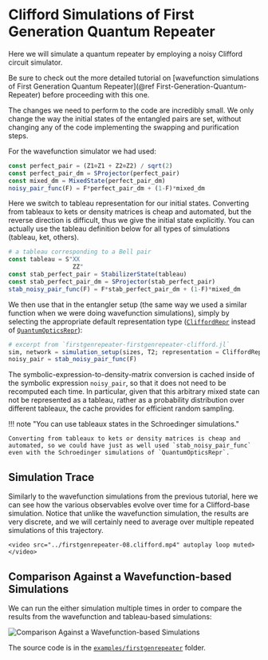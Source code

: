 # Clifford Simulations of First Generation Quantum Repeater

Here we will simulate a quantum repeater by employing a noisy Clifford circuit simulator.

Be sure to check out the more detailed tutorial on [wavefunction simulations of First Generation Quantum Repeater](@ref First-Generation-Quantum-Repeater) before proceeding with this one.

The changes we need to perform to the code are incredibly small. We only change the way the initial states of the entangled pairs are set, without changing any of the code implementing the swapping and purification steps.

For the wavefunction simulator we had used:

```julia
const perfect_pair = (Z1⊗Z1 + Z2⊗Z2) / sqrt(2)
const perfect_pair_dm = SProjector(perfect_pair)
const mixed_dm = MixedState(perfect_pair_dm)
noisy_pair_func(F) = F*perfect_pair_dm + (1-F)*mixed_dm
```

Here we switch to tableau representation for our initial states.
Converting from tableaux to kets or density matrices is cheap and automated,
but the reverse direction is difficult, thus we give the initial state explicitly.
You can actually use the tableau definition below for all types of simulations (tableau, ket, others).

```julia
# a tableau corresponding to a Bell pair
const tableau = S"XX
                  ZZ"
const stab_perfect_pair = StabilizerState(tableau)
const stab_perfect_pair_dm = SProjector(stab_perfect_pair)
stab_noisy_pair_func(F) = F*stab_perfect_pair_dm + (1-F)*mixed_dm
```

We then use that in the entangler setup (the same way we used a similar function when we were doing wavefunction simulations), simply by selecting the appropriate default representation type ([`CliffordRepr`](@ref) instead of [`QuantumOpticsRepr`](@ref)):

```julia
# excerpt from `firstgenrepeater-firstgenrepeater-clifford.jl`
sim, network = simulation_setup(sizes, T2; representation = CliffordRepr)
noisy_pair = stab_noisy_pair_func(F)
```

The symbolic-expression-to-density-matrix conversion is cached inside of the symbolic expression `noisy_pair`, so that it does not need to be recomputed each time. In particular, given that this arbitrary mixed state can not be represented as a tableau, rather as a probability distribution over different tableaux, the cache provides for efficient random sampling.

!!! note "You can use tableaux states in the Schroedinger simulations."

    Converting from tableaux to kets or density matrices is cheap and automated, so we could have just as well used `stab_noisy_pair_func` even with the Schroedinger simulations of `QuantumOpticsRepr`.

## Simulation Trace

Similarly to the wavefunction simulations from the previous tutorial, here we can see how the various observables evolve over time for a Clifford-base simulation. Notice that unlike the wavefunction simulation, the results are very discrete, and we will certainly need to average over multiple repeated simulations of this trajectory.

```@raw html
<video src="../firstgenrepeater-08.clifford.mp4" autoplay loop muted></video>
```

## Comparison Against a Wavefunction-based Simulations

We can run the either simulation multiple times in order to compare the results from the wavefunction and tableau-based simulations:

![Comparison Against a Wavefunction-based Simulations](./firstgenrepeater-09.formalisms.png)


The source code is in the [`examples/firstgenrepeater`](https://github.com/QuantumSavory/QuantumSavory.jl/tree/master/examples/firstgenrepeater) folder.